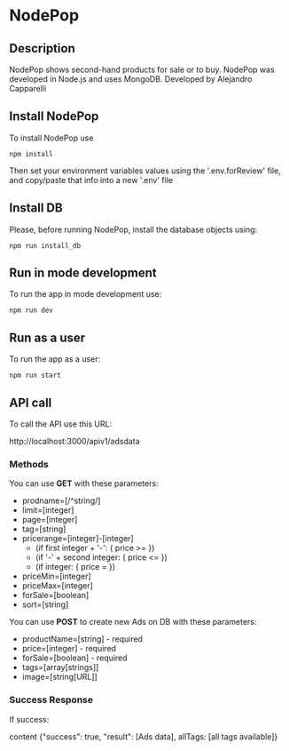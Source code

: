 # NodePop

## Description

NodePop shows second-hand products for sale or to buy. 
NodePop was developed in Node.js and uses MongoDB.
Developed by Alejandro Capparelli

## Install NodePop

To install NodePop use 
```
npm install
```

Then set your environment variables values using the '.env.forReview' file, and copy/paste that info into a new '.env' file

## Install DB

Please, before running NodePop, install the database objects using:

```
npm run install_db
```

## Run in mode development

To run the app in mode development use:
```
npm run dev
```

## Run as a user

To run the app as a user:
```
npm run start
```

## API call

To call the API use this URL:

http://localhost:3000/apiv1/adsdata

### Methods

You can use **GET** with these parameters:

* prodname=[/^string/]
* limit=[integer]
* page=[integer]
* tag=[string]
* pricerange=[integer]-[integer] 
  * (if first integer + '-': { price >= })
  * (if '-' + second integer: { price <= })
  * (if integer: { price = })
* priceMin=[integer]
* priceMax=[integer]
* forSale=[boolean]
* sort=[string]

You can use **POST** to create new Ads on DB with these parameters:

* productName=[string] - required
* price=[integer] - required
* forSale=[boolean] - required
* tags=[array[strings]]
* image=[string[URL]]

### Success Response

If success:

content {"success": true, "result": [Ads data], allTags: [all tags available]}
